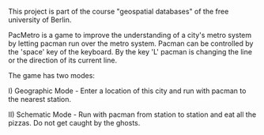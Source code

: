 This project is part of the course "geospatial databases" of the free university of Berlin.

PacMetro is a game to improve the understanding of a city's metro system by letting pacman run over the metro system.
Pacman can be controlled by the 'space' key of the keyboard. By the key 'L' pacman is changing the line or the direction of its current line.

The game has two modes:

I) Geographic Mode - Enter a location of this city and run with pacman to the nearest station.

II) Schematic Mode - Run with pacman from station to station and eat all the pizzas. Do not get caught by the ghosts.

